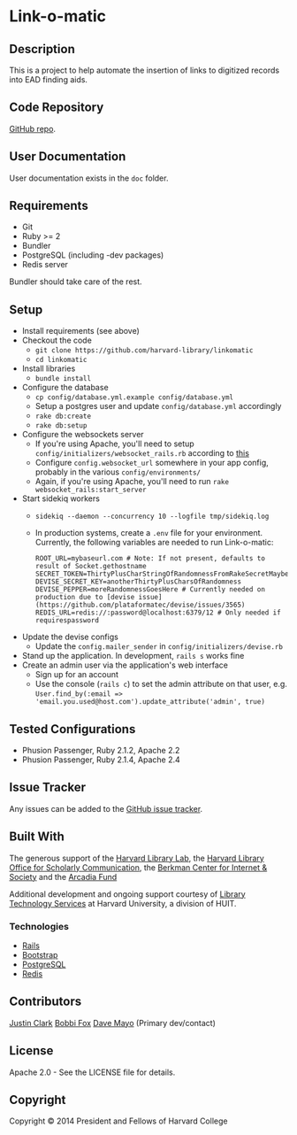 Link-o-matic
============

Description
-----------

This is a project to help automate the insertion of links to digitized records into
EAD finding aids.

Code Repository
---------------

[GitHub repo](https://github.com/harvard-library/linkomatic).

User Documentation
------------------

User documentation exists in the `doc` folder.

Requirements
------------

* Git
* Ruby >= 2
* Bundler
* PostgreSQL (including -dev packages)
* Redis server

Bundler should take care of the rest.

Setup
-----

* Install requirements (see above)
* Checkout the code
  * `git clone https://github.com/harvard-library/linkomatic`
  * `cd linkomatic`
* Install libraries
  * `bundle install`
* Configure the database
  * `cp config/database.yml.example config/database.yml`
  * Setup a postgres user and update `config/database.yml` accordingly
  * `rake db:create`
  * `rake db:setup`
* Configure the websockets server
  * If you're using Apache, you'll need to setup `config/initializers/websocket_rails.rb` according to [this](https://github.com/websocket-rails/websocket-rails/wiki/Standalone-Server-Mode)
  * Configure `config.websocket_url` somewhere in your app config, probably in the various `config/environments/`
  * Again, if you're using Apache, you'll need to run `rake websocket_rails:start_server`
* Start sidekiq workers
  * `sidekiq --daemon --concurrency 10 --logfile tmp/sidekiq.log`
  * In production systems, create a `.env` file for your environment.  Currently, the following variables are needed to run Link-o-matic:

    ```
    ROOT_URL=mybaseurl.com # Note: If not present, defaults to result of Socket.gethostname
    SECRET_TOKEN=ThirtyPlusCharStringOfRandomnessFromRakeSecretMaybe
    DEVISE_SECRET_KEY=anotherThirtyPlusCharsOfRandomness
    DEVISE_PEPPER=moreRandomnessGoesHere # Currently needed on production due to [devise issue](https://github.com/plataformatec/devise/issues/3565)
    REDIS_URL=redis://:password@localhost:6379/12 # Only needed if requirespassword
    ```
* Update the devise configs
  * Update the `config.mailer_sender` in `config/initializers/devise.rb`
* Stand up the application. In development, `rails s` works fine
* Create an admin user via the application's web interface
  * Sign up for an account
  * Use the console (`rails c`) to set the admin attribute on that user, e.g.
    `User.find_by(:email => 'email.you.used@host.com').update_attribute('admin', true)`

Tested Configurations
---------------------

* Phusion Passenger, Ruby 2.1.2, Apache 2.2
* Phusion Passenger, Ruby 2.1.4, Apache 2.4

Issue Tracker
-------------

Any issues can be added to the [GitHub issue tracker](https://github.com/harvard-library/linkomatic/issues).

Built With
----------

The generous support of the [Harvard Library
Lab](http://lab.library.harvard.edu/), the [Harvard Library Office for
Scholarly Communication](https://osc.hul.harvard.edu), the [Berkman Center for
Internet &amp; Society](http://cyber.law.harvard.edu) and the [Arcadia
Fund](http://www.arcadiafund.org.uk)

Additional development and ongoing support courtesy of [Library Technology Services](http://hul.harvard.edu/ois/) at Harvard University, a division of HUIT.

### Technologies
* [Rails](http://rubyonrails.org/)
* [Bootstrap](http://getbootstrap.com/)
* [PostgreSQL](http://www.postgresql.org/)
* [Redis](http://redis.io/)

Contributors
------------
[Justin Clark](https://github.com/jdcc)
[Bobbi Fox](https://github.com/bobbi-SMR)
[Dave Mayo](https://github.com/pobocks) (Primary dev/contact)

License
-------

Apache 2.0 - See the LICENSE file for details.

Copyright
---------

Copyright &copy; 2014 President and Fellows of Harvard College
